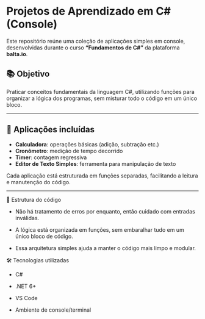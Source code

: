 # Projetos de Aprendizado em C# (Console)

Este repositório reúne uma coleção de aplicações simples em console, desenvolvidas durante o curso **“Fundamentos de C#”** da plataforma **balta.io**.

## 📚 Objetivo

Praticar conceitos fundamentais da linguagem C#, utilizando funções para organizar a lógica dos programas, sem misturar todo o código em um único bloco.

---

## 📁 Aplicações incluídas

- **Calculadora**: operações básicas (adição, subtração etc.)
- **Cronômetro**: medição de tempo decorrido
- **Timer**: contagem regressiva
- **Editor de Texto Simples**: ferramenta para manipulação de texto

Cada aplicação está estruturada em funções separadas, facilitando a leitura e manutenção do código.

---
🧠 Estrutura do código
- Não há tratamento de erros por enquanto, então cuidado com entradas inválidas.

- A lógica está organizada em funções, sem embaralhar tudo em um único bloco de código.

- Essa arquitetura simples ajuda a manter o código mais limpo e modular.

🛠 Tecnologias utilizadas
- C#

- .NET 6+

- VS Code

- Ambiente de console/terminal
